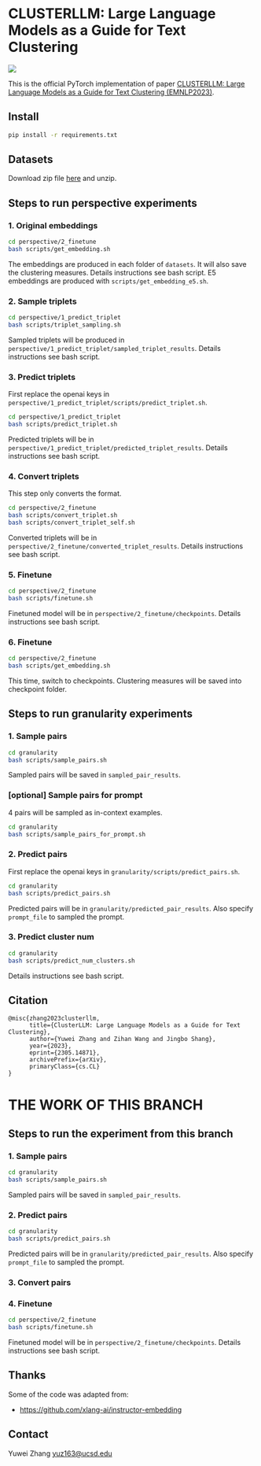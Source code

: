 # CLUSTERLLM: Large Language Models as a Guide for Text Clustering

![](image/overall_v6.jpg)

This is the official PyTorch implementation of paper [CLUSTERLLM: Large Language Models as a Guide for Text Clustering (EMNLP2023)](https://arxiv.org/abs/2305.14871).

## Install
```bash
pip install -r requirements.txt
```

## Datasets

Download zip file [here](https://drive.google.com/file/d/1TBq3vkfm3OZLi90GVH-PVNKi3fk1Vba7/view?usp=sharing) and unzip.

## Steps to run perspective experiments

### 1. Original embeddings
```bash
cd perspective/2_finetune
bash scripts/get_embedding.sh
```
The embeddings are produced in each folder of `datasets`. It will also save the clustering measures. Details instructions see bash script. E5 embeddings are produced with `scripts/get_embedding_e5.sh`.
### 2. Sample triplets
```bash
cd perspective/1_predict_triplet
bash scripts/triplet_sampling.sh
```
Sampled triplets will be produced in `perspective/1_predict_triplet/sampled_triplet_results`. Details instructions see bash script.
### 3. Predict triplets
First replace the openai keys in `perspective/1_predict_triplet/scripts/predict_triplet.sh`.
```bash
cd perspective/1_predict_triplet
bash scripts/predict_triplet.sh
```
Predicted triplets will be in `perspective/1_predict_triplet/predicted_triplet_results`. Details instructions see bash script.
### 4. Convert triplets
This step only converts the format.
```bash
cd perspective/2_finetune
bash scripts/convert_triplet.sh
bash scripts/convert_triplet_self.sh
```
Converted triplets will be in `perspective/2_finetune/converted_triplet_results`. Details instructions see bash script.
### 5. Finetune
```bash
cd perspective/2_finetune
bash scripts/finetune.sh
```
Finetuned model will be in `perspective/2_finetune/checkpoints`. Details instructions see bash script.
### 6. Finetune
```bash
cd perspective/2_finetune
bash scripts/get_embedding.sh
```
This time, switch to checkpoints. Clustering measures will be saved into checkpoint folder.

## Steps to run granularity experiments

### 1. Sample pairs
```bash
cd granularity
bash scripts/sample_pairs.sh
```
Sampled pairs will be saved in `sampled_pair_results`.
### [optional] Sample pairs for prompt
4 pairs will be sampled as in-context examples.
```bash
cd granularity
bash scripts/sample_pairs_for_prompt.sh
```
### 2. Predict pairs
First replace the openai keys in `granularity/scripts/predict_pairs.sh`.
```bash
cd granularity
bash scripts/predict_pairs.sh
```
Predicted pairs will be in `granularity/predicted_pair_results`. Also specify `prompt_file` to sampled the prompt.
### 3. Predict cluster num
```bash
cd granularity
bash scripts/predict_num_clusters.sh
```
Details instructions see bash script.

## Citation
```
@misc{zhang2023clusterllm,
      title={ClusterLLM: Large Language Models as a Guide for Text Clustering}, 
      author={Yuwei Zhang and Zihan Wang and Jingbo Shang},
      year={2023},
      eprint={2305.14871},
      archivePrefix={arXiv},
      primaryClass={cs.CL}
}
```

# THE WORK OF THIS BRANCH

## Steps to run the experiment from this branch

### 1. Sample pairs
```bash
cd granularity
bash scripts/sample_pairs.sh
```
Sampled pairs will be saved in `sampled_pair_results`.

### 2. Predict pairs
```bash
cd granularity
bash scripts/predict_pairs.sh
```
Predicted pairs will be in `granularity/predicted_pair_results`. Also specify `prompt_file` to sampled the prompt.

### 3. Convert pairs 

### 4. Finetune
```bash
cd perspective/2_finetune
bash scripts/finetune.sh
```
Finetuned model will be in `perspective/2_finetune/checkpoints`. Details instructions see bash script.

## Thanks
Some of the code was adapted from:
* https://github.com/xlang-ai/instructor-embedding

## Contact
Yuwei Zhang yuz163@ucsd.edu